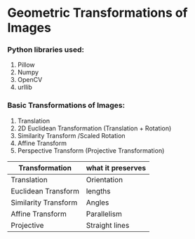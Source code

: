 # Geometric Transformations of Images

### Python libraries used:
1. Pillow
2. Numpy
3. OpenCV
4. urllib

### Basic Transformations of Images:
1. Translation
2. 2D Euclidean Transformation (Translation + Rotation)
3. Similarity Transform /Scaled Rotation
4. Affine Transform
5. Perspective Transform (Projective Transformation)

| Transformation | what it preserves |
|----------------|-------------------|
| Translation    | Orientation|
| Euclidean Transform | lengths |
| Similarity Transform | Angles |
| Affine Transform | Parallelism |
| Projective | Straight lines| 

